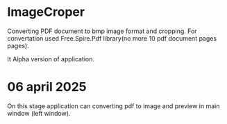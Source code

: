 
# ImageCroper
Converting PDF document to bmp image format and cropping.
For convertation used Free.Spire.Pdf library(no more 10 pdf document pages pages).

It Alpha version of application.
# 06 april 2025
On this stage application can converting pdf to image and preview in main window (left window).
